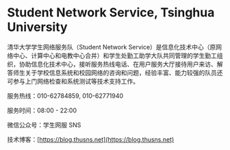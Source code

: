 # Student Network Service, Tsinghua University

清华大学学生网络服务队（Student Network Service）是信息化技术中心（原网络中心、计算中心和电教中心合并）和学生处勤工助学大队共同管理的学生勤工组织，协助信息化技术中心，接听服务热线电话、在用户服务大厅接待用户来访、解答师生关于学校信息系统和校园网络的咨询和问题，经验丰富、能力较强的队员还可参与上门网络检查和系统测试等技术支持工作。

服务热线：010-62784859, 010-62771940

服务时间：08:00 - 22:00

微信公众号：学生网服 SNS

技术博客：[https://blog.thusns.net](https://blog.thusns.net)
